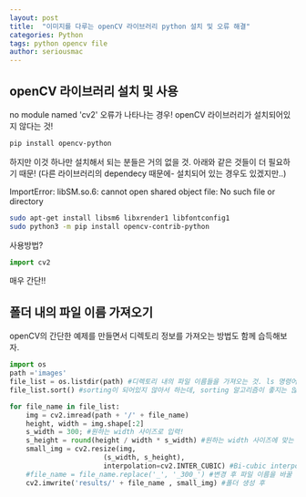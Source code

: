 ```yaml
---
layout: post
title:  "이미지를 다루는 openCV 라이브러리 python 설치 및 오류 해결"
categories: Python
tags: python opencv file
author: seriousmac
---
```


## openCV 라이브러리 설치 및 사용

no module named 'cv2' 오류가 나타나는 경우! openCV 라이브러리가 설치되어있지 않다는 것!
```bash
pip install opencv-python
```

하지만 이것 하나만 설치해서 되는 분들은 거의 없을 것.
아래와 같은 것들이 더 필요하기 때문!
(다른 라이브러리의 dependecy 때문에- 설치되어 있는 경우도 있겠지만..)

ImportError: libSM.so.6: cannot open shared object file: No such file or directory
```bash
sudo apt-get install libsm6 libxrender1 libfontconfig1
sudo python3 -m pip install opencv-contrib-python
```

사용방법?
```python
import cv2
```
매우 간단!!

## 폴더 내의 파일 이름 가져오기

openCV의 간단한 예제를 만들면서 디렉토리 정보를 가져오는 방법도 함께 습득해보자.

```python
import os
path ='images'
file_list = os.listdir(path) #디렉토리 내의 파일 이름들을 가져오는 것. ls 명령어로 생각하면 될듯!
file_list.sort() #sorting이 되어있지 않아서 하는데, sorting 알고리즘이 좋지는 않다. ex) 1 10 2 3 이런 식으로 됨;;;

for file_name in file_list:
    img = cv2.imread(path + '/' + file_name)
    height, width = img.shape[:2]
    s_width = 300; #원하는 width 사이즈로 입력!
    s_height = round(height / width * s_width) #원하는 width 사이즈에 맞는 비율로 계산! (및 반올림)
    small_img = cv2.resize(img, 
                       (s_width, s_height), 
                       interpolation=cv2.INTER_CUBIC) #Bi-cubic interpolation algorithm을 이용하여 resize
    #file_name = file_name.replace('_', '_300_') #변경 후 파일 이름을 바꿀 때 사용. 
    cv2.imwrite('results/' + file_name , small_img) #폴더 생성 후 
```

